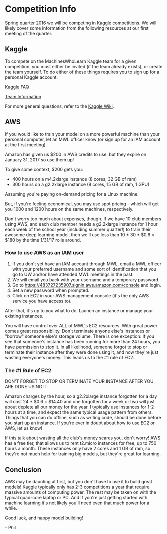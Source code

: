 # Competition Info
Spring quarter 2016 we will be competing in Kaggle competitions. We will likely cover some information from the following resources at our first meeting of the quarter.

## Kaggle

To compete on the MachinesWhoLearn Kaggle team for a given competition, you must either be invited (if the team already exists), or create the team yourself. To do either of these things requires you to sign up for a personal Kaggle account.

[Kaggle FAQ](https://www.kaggle.com/wiki/KaggleMemberFAQ)

[Team Information](https://www.kaggle.com/wiki/FormingATeam)

For more general questions, refer to the [Kaggle Wiki](https://www.kaggle.com/wiki/Home).

## AWS

If you would like to train your model on a more powerful machine than your personal computer, let an MWL officer know (or sign up for an IAM account at the first meeting).

Amazon has given us $200 in AWS credits to use, but they expire on January 31, 2017 so use them up!

To give some context, $200 gets you:
* 400 hours on a m4.2xlarge instance (8 cores, 32 GB of ram)
* 300 hours on a g2.2xlarge instance (8 cores, 15 GB of ram, 1 GPU)

Assuming you're paying on-demand pricing for a Linux machine.

But, if you're feeling economical, you may use spot pricing - which will get you 1000 and 1200 hours on the same machines, respectively.

Don't worry too much about expenses, though. If we have 10 club members using AWS, and each club member needs a g2.2xlarge instance for 1 hour each week of the school year (including summer quarter!) to train their awesome deep learning model, then we'll use less than 10 * 30 * $0.6 = $180 by the time 1/31/17 rolls around.

### How to use AWS as an IAM user

1. If you don't yet have an IAM account through MWL, email a MWL officer with your preferred username and some sort of identification that you go to UW and/or have attended MWL meetings in the past.
2. We will email you back with your username and a temporary password.
3. Go to https://483727235907.signin.aws.amazon.com/console and login.
4. Set a new password when prompted.
5. Click on EC2 in your AWS management console (it's the only AWS service you have access to).

After that, it's up to you what to do. Launch an instance or manage your existing instances.

You will have control over ALL of MWL's EC2 resources. With great power comes great responsibility. Don't terminate anyone else's instances or "borrow" someone else's storage volume. There is one exception: If you see that someone's instance has been running for more than 24 hours, you have permission to *stop* it. In all likelihood, someone forgot to stop or terminate their instance after they were done using it, and now they're just wasting everyone's money. This leads us to the \#1 rule of EC2.

### The \#1 Rule of EC2

DON'T FORGET TO STOP OR TERMINATE YOUR INSTANCE AFTER YOU ARE DONE USING IT.

Amazon charges by the hour, so a g2.2xlarge instance forgotten for a day will cost 24 * $0.6 = $14.40 and one forgotten for a week or two will just about deplete all our money for the year. I typically use instances for 1-2 hours at a time, and expect the same typical usage pattern from others. Things that you can do offline, such as writing code, should be done before you start up an instance. If you're ever in doubt about how to use EC2 or AWS, let us know! 

If this talk about wasting all the club's money scares you, don't worry! AWS has a free tier, that allows us to rent t2.micro instances for free, up to 750 hours a month. These instances only have 2 cores and 1 GB of ram, so they're not much help for training big models, but they're great for learning.

## Conclusion

 AWS may be daunting at first, but you don't have to use it to build great models! Kaggle typically only has 2-3 competitions a year that require massive amounts of computing power. The rest may be taken on with the typical quad-core laptop or PC. And if you're just getting started with machine learning it's not likely you'll need even that much power for a while.

Good luck, and happy model building!

\- Phil
